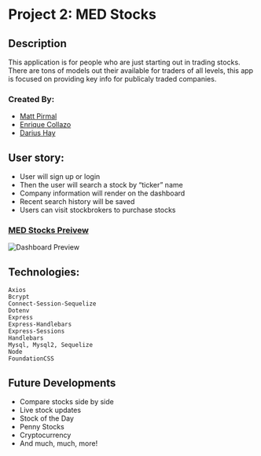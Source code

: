 # Project 2: MED Stocks

## Description 
This application is for people who are just starting out in trading stocks. There are tons of models out their available for traders of all levels, this app is focused on providing key info for publicaly traded companies.

### Created By:
* [Matt Pirmal](https://github.com/mgpirmal)
* [Enrique Collazo](https://github.com/02Dade12)
* [Darius Hay](https://github.com/DariusHay)

## User story: 
* User will sign up or login 
* Then the user will search a stock by “ticker” name 
* Company information will render on the dashboard
* Recent search history will be saved
* Users can visit stockbrokers to purchase stocks

### [MED Stocks Preivew](https://medstocks.herokuapp.com/)

![Dashboard Preview](preview.png)

## Technologies:
``` 
Axios
Bcrypt
Connect-Session-Sequelize
Dotenv
Express
Express-Handlebars
Express-Sessions
Handlebars
Mysql, Mysql2, Sequelize
Node
FoundationCSS
```
## Future Developments
* Compare stocks side by side
* Live stock updates
* Stock of the Day
* Penny Stocks
* Cryptocurrency 
* And much, much, more!
